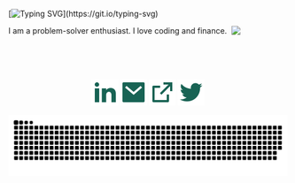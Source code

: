 [![Typing SVG](https://readme-typing-svg.herokuapp.com?color=FFFFFF&size=39&multiline=true&width=700&lines=Hello-World!)](https://git.io/typing-svg)

<a href="#"><img width="20%" height="auto" align="right" src="https://github.com/rajput2107/rajput2107/blob/master/Assets/Developer.gif" /></a>

I am a problem-solver enthusiast. I love coding and finance. 

<!-- # Experience:
<div>
  <a href='' target="_blank"><img src="https://www.vectorlogo.zone/logos/python/python-ar21.svg" alt="Python"/></a>
  <a href='' target="_blank"><img src="https://www.vectorlogo.zone/logos/java/java-ar21.svg" alt="Java"/></a>
  <a href='' target="_blank"><img src="https://www.vectorlogo.zone/logos/w3_html5/w3_html5-ar21.svg" alt="HTML5"/></a>
  <a href='' target="_blank"><img src="https://www.vectorlogo.zone/logos/w3_css/w3_css-ar21.svg" alt="CSS"/></a>
  <a href='' target="_blank"><img src="https://www.vectorlogo.zone/logos/nodejs/nodejs-ar21.svg" alt="NodeJS"/></a>
  <a href='' target="_blank"><img src="https://www.vectorlogo.zone/logos/reactjs/reactjs-ar21.svg" alt="ReactJS"/></a>
  <a href='' target="_blank"><img src="https://www.vectorlogo.zone/logos/docker/docker-ar21.svg" alt="Docker"/></a>
  <a href='' target="_blank"><img src="https://www.vectorlogo.zone/logos/google_cloud/google_cloud-ar21.svg" alt="GoogleCloud"/></a>
  <a href='' target="_blank"><img src="https://www.vectorlogo.zone/logos/tensorflow/tensorflow-ar21.svg" alt="Tensorflow"/></a>
  <a href='' target="_blank"><img src="https://www.vectorlogo.zone/logos/vuejs/vuejs-ar21.svg" alt="VueJS"/></a>
</div> -->

<br>
<!--  <a > <img src="https://github-readme-stats.vercel.app/api/top-langs/?username=punnkam&layout=compact&show_icons=true&bg_color=0d1117,0d1117,0d1117&title_color=ced4da&text_color=ced4da"  align="center" height="200" width="100%"></a> -->

<br>

<!-- <p>
<a><img alt="TanayPatil Activity Graph" src="https://github-readme-activity-graph.cyclic.app/graph?username=tanpatil&bg_color=0D1117&color=ced4da&line=A8FDF6&point=FFFFFF&hide_border=true" /></a>
</p> -->
<br>
<p align="center">
  <p align="center">
    <a href="https://www.linkedin.com/in/tanpatil/" alt="Linkedin"><img src="readme/linkedin-fill.svg"></a>
    <a href="mailto:tanay@tanpatil.tech" alt="Contact me"><img src="readme/mail-fill.svg"></a>
    <a href="https://tanpatil.tech" alt="My site"><img src="readme/external-link-line.svg"></a>
    <a href="https://twitter.com/" alt="Twitter"><img src="readme/twitter-fill.svg"></a>
  </p>

![snake gif](https://raw.githubusercontent.com/tanpatil/tanpatil/output/github-contribution-grid-snake.svg)

<!--
**tanpatil/tanpatil** is a ✨ _special_ ✨ repository because its `README.md` (this file) appears on your GitHub profile.

Here are some ideas to get you started:

- 🔭 I’m currently working on ...
- 🌱 I’m currently learning ...
- 👯 I’m looking to collaborate on ...
- 🤔 I’m looking for help with ...
- 💬 Ask me about ...
- 📫 How to reach me: ...
- 😄 Pronouns: ...
- ⚡ Fun fact: ...
-->
